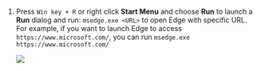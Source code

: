 1. Press `Win key + R` or right click **Start Menu** and choose **Run** to launch a **Run** dialog and run: `msedge.exe <URL>` to open Edge with specific URL. For example, if you want to launch Edge to access `https://www.microsoft.com/`, you can run `msedge.exe https://www.microsoft.com/`
   
   ![](https://joji.blob.core.windows.net/recipe/start-edge-with-url-1.png)